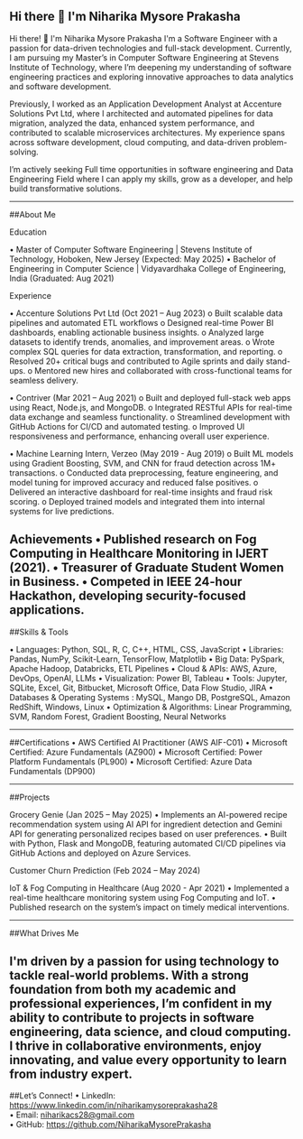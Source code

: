 ## Hi there 👋 I'm Niharika Mysore Prakasha

Hi there! 👋 I'm Niharika Mysore Prakasha
I'm a Software Engineer with a passion for data-driven technologies and full-stack development. Currently, I am pursuing my Master’s in Computer Software Engineering at Stevens Institute of Technology, where I’m deepening my understanding of software engineering practices and exploring innovative approaches to data analytics and software development.

Previously, I worked as an Application Development Analyst at Accenture Solutions Pvt Ltd, where I architected and automated pipelines for data migration, analyzed the data, enhanced system performance, and contributed to scalable microservices architectures. My experience spans across software development, cloud computing, and data-driven problem-solving.

I’m actively seeking Full time opportunities in software engineering and Data Engineering Field where I can apply my skills, grow as a developer, and help build transformative solutions.
________________________________________
##About Me

Education

•	Master of Computer Software Engineering | Stevens Institute of Technology, Hoboken, New Jersey (Expected: May 2025)
•	Bachelor of Engineering in Computer Science | Vidyavardhaka College of Engineering, India (Graduated: Aug 2021)

Experience

•	Accenture Solutions Pvt Ltd (Oct 2021 – Aug 2023)
o	Built scalable data pipelines  and automated ETL workflows 
o	Designed real-time Power BI dashboards, enabling actionable business insights.
o	Analyzed large datasets to identify trends, anomalies, and improvement areas.
o	Wrote complex SQL queries for data extraction, transformation, and reporting.
o	Resolved 20+ critical bugs and contributed to Agile sprints and daily stand-ups.
o	Mentored new hires and collaborated with cross-functional teams for seamless delivery.

•	Contriver (Mar 2021 – Aug 2021)
o	Built and deployed full-stack web apps using React, Node.js, and MongoDB.
o	Integrated RESTful APIs for real-time data exchange and seamless functionality.
o	Streamlined development with GitHub Actions for CI/CD and automated testing.
o	Improved UI responsiveness and performance, enhancing overall user experience.

•	Machine Learning Intern, Verzeo (May 2019 - Aug 2019)
o	 Built ML models using Gradient Boosting, SVM, and CNN for fraud detection across 1M+ transactions.
o	Conducted data preprocessing, feature engineering, and model tuning for improved accuracy and reduced false positives.
o	Delivered an interactive dashboard for real-time insights and fraud risk scoring.
o	Deployed trained models and integrated them into internal systems for live predictions.


Achievements
•	Published research on Fog Computing in Healthcare Monitoring in IJERT (2021).
•	Treasurer of Graduate Student Women in Business.
•	Competed in IEEE 24-hour Hackathon, developing security-focused applications.
---

##Skills & Tools

•	Languages:  Python, SQL, R, C, C++, HTML, CSS, JavaScript
•	Libraries: Pandas, NumPy, Scikit-Learn, TensorFlow, Matplotlib
•	Big Data: PySpark, Apache Hadoop, Databricks, ETL Pipelines
•	Cloud & APIs: AWS, Azure, DevOps, OpenAI, LLMs
•	Visualization: Power BI, Tableau
•	Tools: Jupyter, SQLite, Excel, Git, Bitbucket, Microsoft Office, Data Flow Studio, JIRA
•	Databases & Operating Systems : MySQL, Mango DB, PostgreSQL, Amazon RedShift, Windows, Linux
•	Optimization & Algorithms: Linear Programming, SVM, Random Forest, Gradient Boosting, Neural Networks

---

##Certifications
•	AWS Certified AI Practitioner (AWS AIF-C01)
•	Microsoft Certified: Azure Fundamentals (AZ900)
•	Microsoft Certified: Power Platform Fundamentals (PL900)
•	Microsoft Certified: Azure Data Fundamentals (DP900)
________________________________________
##Projects

Grocery Genie (Jan 2025 – May 2025)
•	Implements an AI-powered recipe recommendation system using AI API for ingredient detection and Gemini API for generating personalized recipes based on user preferences.
•	Built with Python, Flask and MongoDB, featuring automated CI/CD pipelines via GitHub Actions and deployed on Azure Services.

Customer Churn Prediction (Feb 2024 – May 2024)

IoT & Fog Computing in Healthcare (Aug 2020 - Apr 2021)
•	Implemented a real-time healthcare monitoring system using Fog Computing and IoT.
•	Published research on the system’s impact on timely medical interventions.

---

##What Drives Me

I'm driven by a passion for using technology to tackle real-world problems. With a strong foundation from both my academic and professional experiences, I’m confident in my ability to contribute to projects in software engineering, data science, and cloud computing. I thrive in collaborative environments, enjoy innovating, and value every opportunity to learn from industry expert.
---

##Let’s Connect!
•	LinkedIn: https://www.linkedin.com/in/niharikamysoreprakasha28  
•	Email: niharikacs28@gmail.com  
•	GitHub:  https://github.com/NiharikaMysorePrakasha 


<!--
**NiharikaMysorePrakasha/NiharikaMysorePrakasha** is a ✨ _special_ ✨ repository because its `README.md` (this file) appears on your GitHub profile.

Here are some ideas to get you started:

- 🔭 I’m currently working on ...
- 🌱 I’m currently learning ...
- 👯 I’m looking to collaborate on ...
- 🤔 I’m looking for help with ...
- 💬 Ask me about ...
- 📫 How to reach me: ...
- 😄 Pronouns: ...
- ⚡ Fun fact: ...
-->
